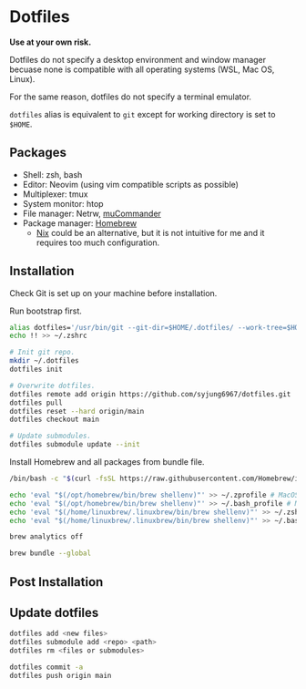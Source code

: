 # Dotfiles
**Use at your own risk.**

Dotfiles do not specify a desktop environment and window manager becuase none is compatible with all operating systems (WSL, Mac OS, Linux).

For the same reason, dotfiles do not specify a terminal emulator.

`dotfiles` alias is equivalent to `git` except for working directory is set to `$HOME`.

## Packages
* Shell: zsh, bash
* Editor: Neovim (using vim compatible scripts as possible)
* Multiplexer: tmux
* System monitor: htop
* File manager: Netrw, [muCommander](https://www.mucommander.com/)
* Package manager: [Homebrew](https://brew.sh/)
  * [Nix](https://nixos.org/) could be an alternative, but it is not intuitive for me and it requires too much configuration.

## Installation
Check Git is set up on your machine before installation.

Run bootstrap first.

```sh
alias dotfiles='/usr/bin/git --git-dir=$HOME/.dotfiles/ --work-tree=$HOME'
echo !! >> ~/.zshrc

# Init git repo.
mkdir ~/.dotfiles
dotfiles init

# Overwrite dotfiles.
dotfiles remote add origin https://github.com/syjung6967/dotfiles.git
dotfiles pull
dotfiles reset --hard origin/main
dotfiles checkout main

# Update submodules.
dotfiles submodule update --init
```

Install Homebrew and all packages from bundle file.
```sh
/bin/bash -c "$(curl -fsSL https://raw.githubusercontent.com/Homebrew/install/HEAD/install.sh)"

echo 'eval "$(/opt/homebrew/bin/brew shellenv)"' >> ~/.zprofile # MacOS, zsh
echo 'eval "$(/opt/homebrew/bin/brew shellenv)"' >> ~/.bash_profile # MacOS, bash
echo 'eval "$(/home/linuxbrew/.linuxbrew/bin/brew shellenv)"' >> ~/.zshrc # Linux, zsh
echo 'eval "$(/home/linuxbrew/.linuxbrew/bin/brew shellenv)"' >> ~/.bashrc # Linux, bash

brew analytics off

brew bundle --global
```

## Post Installation

## Update dotfiles
```sh
dotfiles add <new files>
dotfiles submodule add <repo> <path>
dotfiles rm <files or submodules>

dotfiles commit -a
dotfiles push origin main
```
